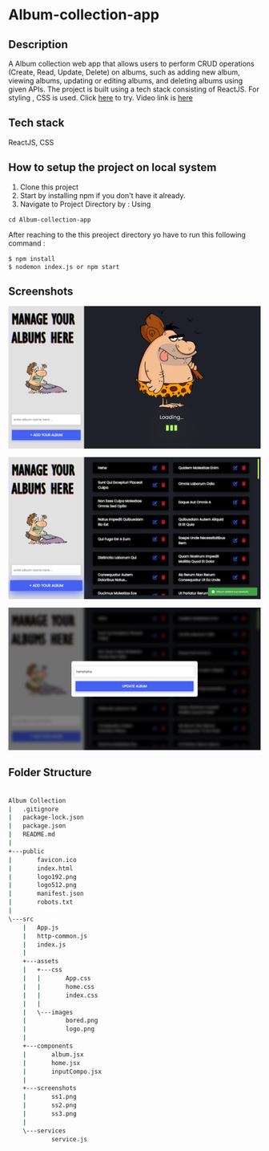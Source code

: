 # Album-collection-app
## Description
  A Album collection web app that allows users to perform CRUD operations (Create, Read, Update, Delete) on  albums, such as adding new album, viewing albums, updating or editing albums, and deleting albums using given APIs. The project is built using a tech stack consisting of ReactJS. For styling , CSS is used.
   Click [here](https://album-collection-react-cn.netlify.app/) to try. Video link is [here](https://youtu.be/4SJXJXTbYSQ)

## Tech stack
  ReactJS, CSS



## How to setup the project on local system
  1. Clone this project
  2. Start by installing npm if you don't have it already.
  3. Navigate to Project Directory by : Using
  ```
  cd Album-collection-app
  ```

  After reaching to the this preoject directory yo have to run this following command :
  ```
  $ npm install
  $ nodemon index.js or npm start
  ```

## Screenshots
  ![Screenshot 1](https://github.com/ashish88pal/albumCollectionCN/blob/c8f0c2dfa7a418a66583fb3a2ee1c68176bcaaf3/src/screenshots/ss1.png?raw=true)

  ![Screenshot 2](https://github.com/ashish88pal/albumCollectionCN/blob/c8f0c2dfa7a418a66583fb3a2ee1c68176bcaaf3/src/screenshots/ss2.png?raw=true)

![Screenshot 3](https://github.com/ashish88pal/albumCollectionCN/blob/c8f0c2dfa7a418a66583fb3a2ee1c68176bcaaf3/src/screenshots/ss3.png?raw=true)








  ## Folder Structure
```bash

Album Collection
|   .gitignore
|   package-lock.json
|   package.json
|   README.md
|
+---public
|       favicon.ico
|       index.html
|       logo192.png
|       logo512.png
|       manifest.json
|       robots.txt
|
\---src
    |   App.js
    |   http-common.js
    |   index.js
    |
    +---assets
    |   +---css
    |   |       App.css
    |   |       home.css
    |   |       index.css
    |   |
    |   \---images
    |           bored.png
    |           logo.png
    |
    +---components
    |       album.jsx
    |       home.jsx
    |       inputCompo.jsx
    |
    +---screenshots
    |       ss1.png
    |       ss2.png
    |       ss3.png
    |
    \---services
            service.js
```
